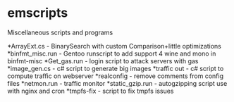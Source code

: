 emscripts
=========

Miscellaneous scripts and programs

*ArrayExt.cs - BinarySearch with custom Comparison+little optimizations
*binfmt_misc.run - Gentoo runscript to add support 4 wine and mono in binfmt-misc
*Get_gas.run - login script to attack servers with gas
*image_gen.cs - c# script to generate big images
*traffic out - c# script to compute traffic on webserver
*realconfig - remove comments from config files
*netmon.run - traffic monitor
*static_gzip.run - autogzipping script
use with nginx and cron
*tmpfs-fix - script to fix tmpfs issues